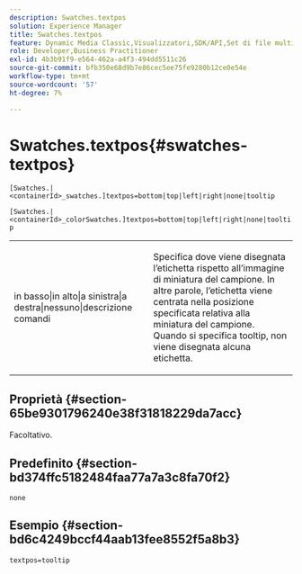 ```yaml
---
description: Swatches.textpos
solution: Experience Manager
title: Swatches.textpos
feature: Dynamic Media Classic,Visualizzatori,SDK/API,Set di file multimediali diversi
role: Developer,Business Practitioner
exl-id: 4b3b91f9-e564-462a-a4f3-494dd5511c26
source-git-commit: bfb350e68d9b7e86cec5ee75fe9280b12ce0e54e
workflow-type: tm+mt
source-wordcount: '57'
ht-degree: 7%

---
```


# Swatches.textpos{#swatches-textpos}

`[Swatches.|<containerId>_swatches.]textpos=bottom|top|left|right|none|tooltip`

`[Swatches.|<containerId>_colorSwatches.]textpos=bottom|top|left|right|none|tooltip`

<table id="table_B3B03B00DCF0466DB332E851F4DDF610"> 
 <tbody> 
  <tr> 
   <td> <p> <span class="codeph"> in basso|in alto|a sinistra|a destra|nessuno|descrizione comandi</span> </p> </td> 
   <td> <p> Specifica dove viene disegnata l’etichetta rispetto all’immagine di miniatura del campione. In altre parole, l’etichetta viene centrata nella posizione specificata relativa alla miniatura del campione. Quando si specifica <span class="codeph"> tooltip</span>, non viene disegnata alcuna etichetta. </p> </td> 
  </tr> 
 </tbody> 
</table>

## Proprietà {#section-65be9301796240e38f31818229da7acc}

Facoltativo.

## Predefinito {#section-bd374ffc5182484faa77a7a3c8fa70f2}

`none`

## Esempio {#section-bd6c4249bccf44aab13fee8552f5a8b3}

`textpos=tooltip`
